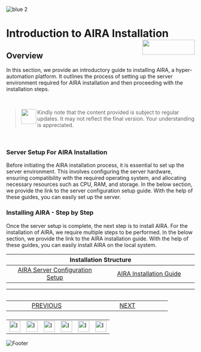 ![blue 2](https://github.com/airacommunity/AIRA-User-Guide/assets/153823636/d8d04150-3b32-4b48-8485-07dc3c67fbaa)
# Introduction to AIRA Installation <img align="right" width="140" height="40" src="https://github.com/airacommunity/AIRA-User-Guide-Images/blob/main/ARIA%20Logo%202.png?raw=true">

## Overview

In this section, we provide an introductory guide to installing AIRA, a hyper-automation platform. It outlines the process of setting up the server environment required for AIRA installation and then proceeding with the installation steps.

<br>

> <img align="left" width="40" height="40" src="https://github.com/airacommunity/AIRA-User-Guide-Images/blob/main/icon-caution.jpg?raw=true"> Kindly note that the content provided is subject to regular updates. It may not reflect the final version. Your understanding is appreciated.

<br>

### Server Setup For AIRA Installation
Before initiating the AIRA installation process, it is essential to set up the server environment. This involves configuring the server hardware, ensuring compatibility with the required operating system, and allocating necessary resources such as CPU, RAM, and storage. In the below section, we provide the link to the server configuration setup guide. With the help of these guides, you can easily set up the server.

### Installing AIRA - Step by Step
Once the server setup is complete, the next step is to install AIRA. For the installation of AIRA, we require multiple steps to be performed. In the below section, we provide the link to the AIRA installation guide. With the help of these guides, you can easily install AIRA on the local system.

<table>
  <thead>
    <tr>
      <th colspan="2">Installation Structure</th>
    </tr>
  </thead>
  <tbody>
    <tr>
      <td align="center" width="600"><a href="https://github.com/airacommunity/AIRA-User-Guide/blob/main/C.1.%20AIRA%20Server%20Configuration%20Setup.md">AIRA Server Configuration Setup</a></td>
      <td align="center" width="600"><a href="https://github.com/airacommunity/AIRA-User-Guide/blob/main/C.2.%20AIRA%20Installation%20Guide.md">AIRA Installation Guide</a></td>
    </tr>

  </tbody>
</table>


----


<table align="right" border="0">
    <tr>
        <td align="center" width = 200><a href="https://github.com/airacommunity/AIRA-User-Guide/blob/main/B.%20AIRA%20Components%20and%20System%20Requirements.md">PREVIOUS</a></td>
        <td align="center" width = 200><a href="https://github.com/airacommunity/AIRA-User-Guide/blob/main/C.1.%20AIRA%20Server%20Configuration%20Setup.md">NEXT</a></td>
    </tr>
</table>

<br>
<br>
<br>

<table border="0" align="center">
  <tr>
    <td><a href="https://aira.fr/"><img src="https://github.com/airacommunity/AIRA-User-Guide-Images/blob/main/icon%20-%20web.png?raw=true" alt="Image 5" width="30" height="30"></a></td>
    <td><a href="https://www.linkedin.com/company/aira-rpa/"><img src="https://github.com/airacommunity/AIRA-User-Guide-Images/blob/main/icon%20-%20linkedin.png?raw=true" alt="Image 1" width="30" height="30"></a></td>
    <td><a href="https://in.pinterest.com/connect_aira/"><img src="https://github.com/airacommunity/AIRA-User-Guide-Images/blob/main/icon%20-%20pinterest.png?raw=true" alt="Image 2" width="30" height="30"></a></td>
    <td><a href="https://www.youtube.com/channel/UCHHCcwQrx-_19sAhu-2R4ww"><img src="https://github.com/airacommunity/AIRA-User-Guide-Images/blob/main/icon%20-%20youtube.png?raw=true" alt="Image 3" width="30" height="30"></a></td>
    <td><a href="https://twitter.com/Aira_RPA"><img src="https://github.com/airacommunity/AIRA-User-Guide-Images/blob/main/icon%20-%20twitter.png?raw=true" alt="Image 4" width="30" height="30"></a></td>
    <td><a href="mailto:connect@aira.fr"><img src="https://github.com/airacommunity/AIRA-User-Guide-Images/blob/main/icon%20-%20gmail.png?raw=true" alt="Image 6" width="30" height="30"></a></td>
  </tr>
</table>


![Footer](https://github.com/airacommunity/AIRA-User-Guide/assets/153823636/6bb25f04-ad9c-476c-b653-c3c1dac1a868)
